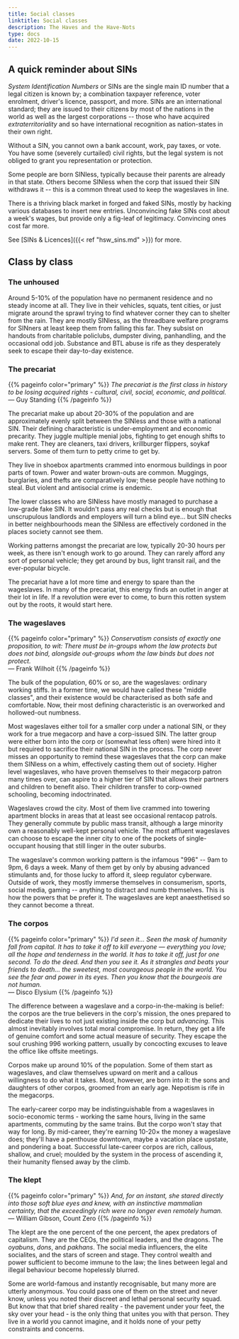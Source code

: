 ```yaml
---
title: Social classes
linktitle: Social classes
description: The Haves and the Have-Nots
type: docs
date: 2022-10-15
---
```


## A quick reminder about SINs

_System Identification Numbers_ or SINs are the single main ID number that a legal citizen is known by; a combination taxpayer reference, voter enrolment, driver's licence, passport, and more. SINs are an international standard; they are issued to their citizens by most of the nations in the world as well as the largest corporations -- those who have acquired _extraterritoriality_ and so have international recognition as nation-states in their own right. 

Without a SIN, you cannot own a bank account, work, pay taxes, or vote. You have some (severely curtailed) civil rights, but the legal system is not obliged to grant you representation or protection. 

Some people are born SINless, typically because their parents are already in that state. Others become SINless when the corp that issued their SIN withdraws it -- this is a common threat used to keep the wageslaves in line. 

There is a thriving black market in forged and faked SINs, mostly by hacking various databases to insert new entries. Unconvincing fake SINs cost about a week's wages, but provide only a fig-leaf of legitimacy. Convincing ones cost far more. 

See [SINs & Licences]({{< ref "hsw_sins.md" >}}) for more.

## Class by class

### The unhoused

Around 5-10% of the population have no permanent residence and no steady income at all. They live in their vehicles, squats, tent cities, or just migrate around the sprawl trying to find whatever corner they can to shelter from the rain. They are mostly SINless, as the threadbare welfare programs for SINners at least keep them from falling this far. They subsist on handouts from charitable policlubs, dumpster diving, panhandling, and the occasional odd job. Substance and BTL abuse is rife as they desperately seek to escape their day-to-day existence.

### The precariat

{{% pageinfo color="primary" %}}
_The precariat is the first class in history to be losing acquired rights - cultural, civil, social, economic, and political._ \
— Guy Standing
{{% /pageinfo %}}

The precariat make up about 20-30% of the population and are approximately evenly split between the SINless and those with a national SIN. Their defining characteristic is under-employment and economic precarity. They juggle multiple menial jobs, fighting to get enough shifts to make rent. They are cleaners, taxi drivers, krillburger flippers, soykaf servers. Some of them turn to petty crime to get by.

They live in shoebox apartments crammed into enormous buildings in poor parts of town. Power and water brown-outs are common. Muggings, burglaries, and thefts are comparatively low; these people have nothing to steal. But violent and antisocial crime is endemic.

The lower classes who are SINless have mostly managed to purchase a low-grade fake SIN. It wouldn't pass any real checks but is enough that unscrupulous landlords and employers will turn a blind eye... but SIN checks in better neighbourhoods mean the SINless are effectively cordoned in the places society cannot see them. 

Working patterns amongst the precariat are low, typically 20-30 hours per week, as there isn't enough work to go around.  They can rarely afford any sort of personal vehicle; they get around by bus, light transit rail, and the ever-popular bicycle. 

The precariat have a lot more time and energy to spare than the wageslaves. In many of the precariat, this energy finds an outlet in anger at their lot in life. If a revolution were ever to come, to burn this rotten system out by the roots, it would start here.

### The wageslaves

{{% pageinfo color="primary" %}}
_Conservatism consists of exactly one proposition, to wit: There must be in-groups whom the law protects but does not bind, alongside out-groups whom the law binds but does not protect._ \
— Frank Wilhoit
{{% /pageinfo %}}

The bulk of the population, 60% or so, are the wageslaves: ordinary working stiffs. In a former time, we would have called these "middle classes", and their existence would be characterised as both safe and comfortable. Now, their most defining characteristic is an overworked and hollowed-out numbness.

Most wageslaves either toil for a smaller corp under a national SIN, or they work for a true megacorp and have a corp-issued SIN. The latter group were either born into the corp or (somewhat less often) were hired into it but required to sacrifice their national SIN in the process. The corp never misses an opportunity to remind these wageslaves that the corp can make them SINless on a whim, effectively casting them out of society. Higher level wageslaves, who have proven themselves to their megacorp patron many times over, can aspire to a higher tier of SIN that allows their partners and children to benefit also. Their children transfer to corp-owned schooling, becoming indoctrinated.

Wageslaves crowd the city. Most of them live crammed into towering apartment blocks in areas that at least see occasional rentacop patrols. They generally commute by public mass transit, although a large minority own a reasonably well-kept personal vehicle. The most affluent wageslaves can choose to escape the inner city to one of the pockets of single-occupant housing that still linger in the outer suburbs.  

The wageslave's common working pattern is the infamous "996" -- 9am to 9pm, 6 days a week. Many of them get by only by abusing advanced stimulants and, for those lucky to afford it, sleep regulator cyberware. Outside of work, they mostly immerse themselves in consumerism, sports, social media, gaming -- anything to distract and numb themselves. This is how the powers that be prefer it. The wageslaves are kept anaesthetised so they cannot become a threat. 

### The corpos

{{% pageinfo color="primary" %}}
_I'd seen it... Seen the mask of humanity fall from capital. It has to take it off to kill everyone — everything you love; all the hope and tenderness in the world. It has to take it off, just for one second. To do the deed. And then you see it. As it strangles and beats your friends to death... the sweetest, most courageous people in the world. You see the fear and power in its eyes. Then you know that the bourgeois are not human._ \
— Disco Elysium
{{% /pageinfo %}}


The difference between a wageslave and a corpo-in-the-making is belief: the corpos are the true believers in the corp's mission, the ones prepared to dedicate their lives to not just existing inside the corp but _advancing_. This almost inevitably involves total moral compromise. In return, they get a life of genuine comfort and some actual measure of security. They escape the soul crushing 996 working pattern, usually by concocting excuses to leave the office like offsite meetings. 

Corpos make up around 10% of the population. Some of them start as wageslaves, and claw themselves upward on merit and a callous willingness to do what it takes. Most, however, are born into it: the sons and daughters of other corpos, groomed from an early age. Nepotism is rife in the megacorps.

The early-career corpo may be indistinguishable from a wageslaves in socio-economic terms - working the same hours, living in the same apartments, commuting by the same trains. But the corpo won't stay that way for long. By mid-career, they're earning 10-20× the money a wageslave does; they'll have a penthouse downtown, maybe a vacation place upstate, and pondering a boat. Successful late-career corpos are rich, callous, shallow, and cruel; moulded by the system in the process of ascending it, their humanity flensed away by the climb.

### The klept

{{% pageinfo color="primary" %}}
_And, for an instant, she stared directly into those soft blue eyes and knew, with an instinctive mammalian certainty, that the exceedingly rich were no longer even remotely human._ \
— William Gibson, Count Zero
{{% /pageinfo %}}

The klept are the one percent of the one percent, the apex predators of capitalism. They are the CEOs, the political leaders, and the dragons. The *oyabuns*, *dons*, and *pakhans*. The social media influencers, the elite socialites, and the stars of screen and stage. They control wealth and power sufficient to become immune to the law; the lines between legal and illegal behaviour become hopelessly blurred. 

Some are world-famous and instantly recognisable, but many more are utterly anonymous. You could pass one of them on the street and never know, unless you noted their discreet and lethal personal security squad. But know that that brief shared reality - the pavement under your feet, the sky over your head - is the only thing that unites you with that person. They live in a world you cannot imagine, and it holds none of your petty constraints and concerns. 

<!-- 
## Counter-culture

The more stifling the mainstream culture, the stronger the push against it from the youth. 

xxx

## The underclass: criminals & anarchists

Criminals exist at all levels in the above system, and outside of it.  xxx -->

